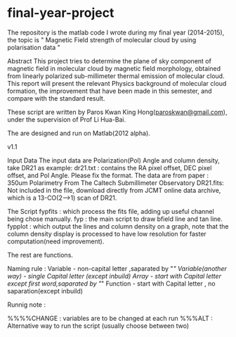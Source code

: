 # final-year-project
The repository is the matlab code I wrote during my final year (2014-2015), the topic is " Magnetic Field strength of  molecular cloud by using polarisation data "

Abstract
This project  tries to determine the plane of sky component of magnetic field in molecular 
cloud by magnetic field morphology, obtained from linearly polarized sub-millimeter thermal 
emission of molecular cloud. This report will present the relevant Physics background of 
molecular cloud formation, the improvement that have been made in this semester, and 
compare with the standard result.


These script are written by Paros Kwan King Hong(paroskwan@gmail.com),
under the supervision of Prof Li Hua-Bai.

The are designed and run on Matlab(2012 alpha).

v1.1

Input Data
The input data are Polarization(Pol) Angle and column density, take DR21 as example:
dr21.txt : contains the RA pixel offset, DEC pixel offset, and Pol Angle. Please fix the format.
           The data are from paper : 350um Polarimetry From The Caltech Submillimeter Observatory
DR21.fits: Not included in the file, download directly from JCMT online data archive, which is a 
           13-CO(2-->1) scan of DR21.

The Script
fypfits  : which process the fits file, adding up useful channel being chose manually.
fyp      : the main script to draw bfield line and tan line.
fypplot  : which output the lines and column density on a graph, note that the  column density display 
           is processed to have low resolution for faster computation(need improvement).

The rest are functions.



Naming rule : 
Variable - non-capital letter ,saparated by "_"
Variable(another way) - single Capital letter (except inbuild)
Array    - start with Capital letter except first word,saparated by "_"
Function - start with Capital letter , no saparation(except inbuild)

Runnig note :

%%%%CHANGE : variables are to be changed at each run
%%%ALT     : Alternative way to run the script (usually choose between two) 
